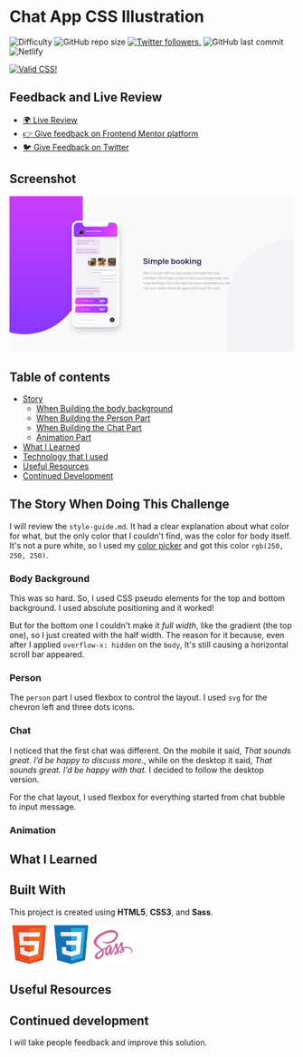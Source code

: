 # Chat App CSS Illustration

<p align="left">
  <img src="https://img.shields.io/badge/Difficulty-Intermediate-yellow?style=for-the-badge&logo=frontendmentor" alt="Difficulty">
  <img alt="GitHub repo size" src="https://img.shields.io/github/repo-size/vanzasetia/chat-app-css-illustration?style=for-the-badge&logo=github">
  <a href="https://twitter.com/vanzasetia" target="_blank"><img src="https://img.shields.io/twitter/follow/vanzasetia?logo=twitter&style=for-the-badge" alt="Twitter followers." /></a>
  <img alt="GitHub last commit" src="https://img.shields.io/github/last-commit/vanzasetia/chat-app-css-illustration?style=for-the-badge&logo=git">
  <img alt="Netlify" src="https://img.shields.io/netlify/?style=for-the-badge&logo=netlify">
</p>
<p>
  <a href="http://jigsaw.w3.org/css-validator/check/referer">
    <img style="border:0;width:88px;height:31px"
        src="http://jigsaw.w3.org/css-validator/images/vcss-blue"
        alt="Valid CSS!" />
    </a>
</p>

## Feedback and Live Review
* [🌍 Live Review](https://vanzachatapp.netlify.app/)
* [👉 Give feedback on Frontend Mentor platform]()
* [🐦 Give Feedback on Twitter]()

## Screenshot
![Desktop preview](./screenshots/desktop.jpg)

## Table of contents
- [Story](#the-story-when-doing-this-challenge)
  - [When Building the body background](#body-background)
  - [When Building the Person Part](#person)
  - [When Building the Chat Part](#chat)
  - [Animation Part](#animation)
- [What I Learned](#what-i-learned)
- [Technology that I used](#built-with)
- [Useful Resources](#useful-resources)
- [Continued Development](#continued-development)

## The Story When Doing This Challenge
I will review the `style-guide.md`. It had a clear explanation about what color for what, but the only color that I couldn't find, was the color for body itself. It's not a pure white, so I used my [color picker](https://play.google.com/store/apps/details?id=gmikhail.colorpicker) and got this color `rgb(250, 250, 250)`.

### Body Background
This was so hard. So, I used CSS pseudo elements for the top and bottom background. I used absolute positioning and it worked!

But for the bottom one I couldn't make it *full width*, like the gradient (the top one), so I just created with the half width. The reason for it because, even after I applied `overflow-x: hidden` on the `body`, It's still causing a horizontal scroll bar appeared.

### Person
The `person` part I used flexbox to control the layout. I used `svg` for the chevron left and three dots icons.

### Chat
I noticed that the first chat was different. On the mobile it said, *That sounds great. I’d be happy to discuss more.*, while on the desktop it said, *That sounds great. I’d be happy with that.* I decided to follow the desktop version.

For the chat layout, I used flexbox for everything started from chat bubble to input message.

### Animation

## What I Learned

## Built With
This project is created using **HTML5**, **CSS3**, and **Sass**. 

<p align="left">
  <img src="https://raw.githubusercontent.com/devicons/devicon/master/icons/html5/html5-original.svg" alt="" width="auto" height="70px">
  <img src="https://raw.githubusercontent.com/devicons/devicon/master/icons/css3/css3-original.svg" alt="" width="auto" height="70px">
  <img src="https://raw.githubusercontent.com/devicons/devicon/master/icons/sass/sass-original.svg" alt="" width="auto" height="70px">
</p>

## Useful Resources


## Continued development
I will take people feedback and improve this solution.